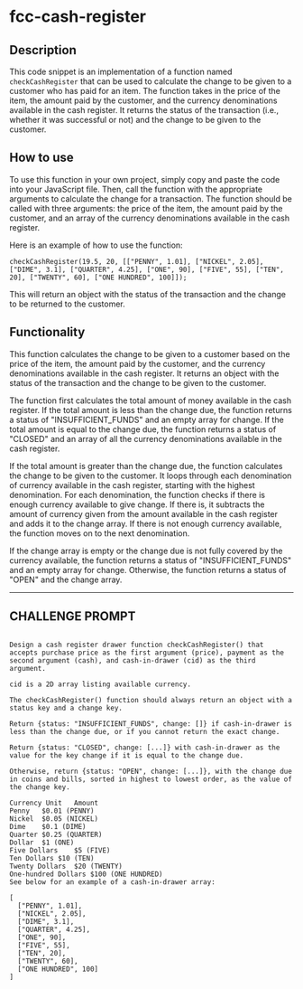 # __fcc-cash-register__

## Description

This code snippet is an implementation of a function named `checkCashRegister` that can be used to calculate the change to be given to a customer who has paid for an item. The function takes in the price of the item, the amount paid by the customer, and the currency denominations available in the cash register. It returns the status of the transaction (i.e., whether it was successful or not) and the change to be given to the customer.

## How to use

To use this function in your own project, simply copy and paste the code into your JavaScript file. Then, call the function with the appropriate arguments to calculate the change for a transaction. The function should be called with three arguments: the price of the item, the amount paid by the customer, and an array of the currency denominations available in the cash register.

Here is an example of how to use the function:

```
checkCashRegister(19.5, 20, [["PENNY", 1.01], ["NICKEL", 2.05], ["DIME", 3.1], ["QUARTER", 4.25], ["ONE", 90], ["FIVE", 55], ["TEN", 20], ["TWENTY", 60], ["ONE HUNDRED", 100]]);

```

This will return an object with the status of the transaction and the change to be returned to the customer.

## Functionality

This function calculates the change to be given to a customer based on the price of the item, the amount paid by the customer, and the currency denominations available in the cash register. It returns an object with the status of the transaction and the change to be given to the customer.

The function first calculates the total amount of money available in the cash register. If the total amount is less than the change due, the function returns a status of "INSUFFICIENT_FUNDS" and an empty array for change. If the total amount is equal to the change due, the function returns a status of "CLOSED" and an array of all the currency denominations available in the cash register.

If the total amount is greater than the change due, the function calculates the change to be given to the customer. It loops through each denomination of currency available in the cash register, starting with the highest denomination. For each denomination, the function checks if there is enough currency available to give change. If there is, it subtracts the amount of currency given from the amount available in the cash register and adds it to the change array. If there is not enough currency available, the function moves on to the next denomination.

If the change array is empty or the change due is not fully covered by the currency available, the function returns a status of "INSUFFICIENT_FUNDS" and an empty array for change. Otherwise, the function returns a status of "OPEN" and the change array.


---

## __CHALLENGE PROMPT__
```

Design a cash register drawer function checkCashRegister() that accepts purchase price as the first argument (price), payment as the second argument (cash), and cash-in-drawer (cid) as the third argument.

cid is a 2D array listing available currency.

The checkCashRegister() function should always return an object with a status key and a change key.

Return {status: "INSUFFICIENT_FUNDS", change: []} if cash-in-drawer is less than the change due, or if you cannot return the exact change.

Return {status: "CLOSED", change: [...]} with cash-in-drawer as the value for the key change if it is equal to the change due.

Otherwise, return {status: "OPEN", change: [...]}, with the change due in coins and bills, sorted in highest to lowest order, as the value of the change key.

Currency Unit	Amount
Penny	$0.01 (PENNY)
Nickel	$0.05 (NICKEL)
Dime	$0.1 (DIME)
Quarter	$0.25 (QUARTER)
Dollar	$1 (ONE)
Five Dollars	$5 (FIVE)
Ten Dollars	$10 (TEN)
Twenty Dollars	$20 (TWENTY)
One-hundred Dollars	$100 (ONE HUNDRED)
See below for an example of a cash-in-drawer array:

[
  ["PENNY", 1.01],
  ["NICKEL", 2.05],
  ["DIME", 3.1],
  ["QUARTER", 4.25],
  ["ONE", 90],
  ["FIVE", 55],
  ["TEN", 20],
  ["TWENTY", 60],
  ["ONE HUNDRED", 100]
]


``` 